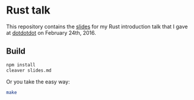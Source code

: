 # Rust talk

This repository contains the [slides](https://slides.klingt.net/dotdotdot-Rust.html) for my Rust introduction talk that I gave at [dotdotdot](https://heartheartheart.club/) on February 24th, 2016.

## Build

```sh
npm install
cleaver slides.md
```

Or you take the easy way:

```sh
make
```
